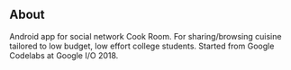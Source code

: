 ## About

Android app for social network Cook Room. For sharing/browsing cuisine tailored to low budget, low effort college students. Started from Google Codelabs at Google I/O 2018.
